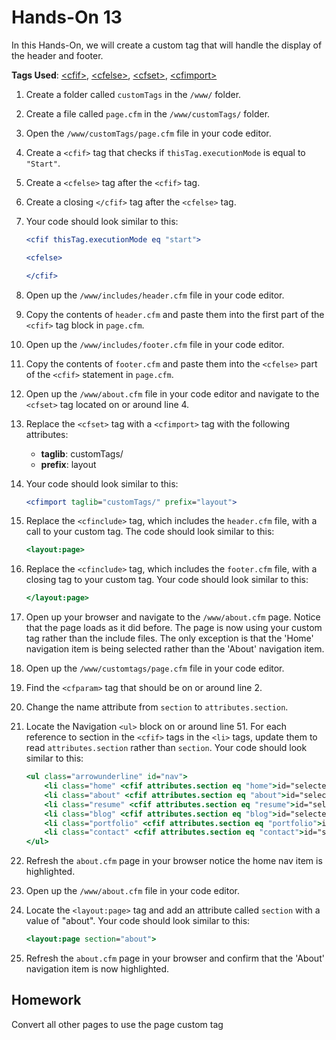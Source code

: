 # Hands-On 13

In this Hands-On, we will create a custom tag that will handle the display of the header and footer.

**Tags Used**: [\<cfif>](https://helpx.adobe.com/coldfusion/cfml-reference/coldfusion-tags/tags-i/cfif.html), [\<cfelse>](https://helpx.adobe.com/coldfusion/cfml-reference/coldfusion-tags/tags-d-e/cfelse.html), [\<cfset>](https://helpx.adobe.com/coldfusion/cfml-reference/coldfusion-tags/tags-r-s/cfset.html), [\<cfimport>](https://helpx.adobe.com/coldfusion/cfml-reference/coldfusion-tags/tags-i/cfimport.html)

1. Create a folder called `customTags` in the `/www/` folder.
1. Create a file called `page.cfm` in the `/www/customTags/` folder.
1. Open the `/www/customTags/page.cfm` file in your code editor.
1. Create a `<cfif>` tag that checks if `thisTag.executionMode` is equal to `"Start"`.
1. Create a `<cfelse>` tag after the `<cfif>` tag.
1. Create a closing `</cfif>` tag after the `<cfelse>` tag.
1. Your code should look similar to this:

    ```cfml
    <cfif thisTag.executionMode eq "start">

    <cfelse>

    </cfif>
    ```

1. Open up the `/www/includes/header.cfm` file in your code editor.
1. Copy the contents of `header.cfm` and paste them into the first part of the `<cfif>` tag block in `page.cfm`.
1. Open up the `/www/includes/footer.cfm` file in your code editor.
1. Copy the contents of `footer.cfm` and paste them into the `<cfelse>` part of the `<cfif>` statement in `page.cfm`.
1. Open up the `/www/about.cfm` file in your code editor and navigate to the `<cfset>` tag located on or around line 4.
1. Replace the `<cfset>` tag with a `<cfimport>` tag with the following attributes:
    * **taglib**: customTags/
    * **prefix**: layout
1. Your code should look similar to this:

    ```cfml
    <cfimport taglib="customTags/" prefix="layout">
    ```

1. Replace the `<cfinclude>` tag, which includes the `header.cfm` file, with a call to your custom tag. The code should look similar to this:

    ```cfml
    <layout:page>
    ```

1. Replace the `<cfinclude>` tag, which includes the `footer.cfm` file, with a closing tag to your custom tag. Your code should look similar to this:

    ```cfml
    </layout:page>
    ```

1. Open up your browser and navigate to the `/www/about.cfm` page. Notice that the page loads as it did before. The page is now using your custom tag rather than the include files. The only exception is that the 'Home' navigation item is being selected rather than the 'About' navigation item.
1. Open up the `/www/customtags/page.cfm` file in your code editor.
1. Find the `<cfparam>` tag that should be on or around line 2.
1. Change the name attribute from `section` to `attributes.section`.
1. Locate the Navigation `<ul>` block on or around line 51. For each reference to section in the `<cfif>` tags in the `<li>` tags, update them to read `attributes.section` rather than `section`. Your code should look similar to this:

    ```cfml
    <ul class="arrowunderline" id="nav">
        <li class="home" <cfif attributes.section eq "home">id="selected"</cfif>><a href="index.cfm">Home</a></li>
        <li class="about" <cfif attributes.section eq "about">id="selected"</cfif>><a href="about.cfm">About</a></li>
        <li class="resume" <cfif attributes.section eq "resume">id="selected"</cfif>><a href="resume.cfm">Resume</a></li>
        <li class="blog" <cfif attributes.section eq "blog">id="selected"</cfif>><a href="blog.cfm">Blog</a></li>
        <li class="portfolio" <cfif attributes.section eq "portfolio">id="selected"</cfif>><a href="portfolio.cfm">Portfolio</a></li>
        <li class="contact" <cfif attributes.section eq "contact">id="selected"</cfif>><a href="contact.cfm">Contact</a></li>
    </ul>
    ```

1. Refresh the `about.cfm` page in your browser notice the home nav item is highlighted.
1. Open up the `/www/about.cfm` file in your code editor.
1. Locate the `<layout:page>` tag and add an attribute called `section` with a value of "about". Your code should look similar to this:

    ```cfml
    <layout:page section="about">
    ```

1. Refresh the `about.cfm` page in your browser and confirm that the 'About' navigation item is now highlighted.

Homework
--------

Convert all other pages to use the page custom tag
